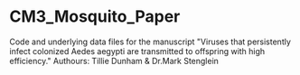 # CM3_Mosquito_Paper
Code and underlying data files for the manuscript 
"Viruses that persistently infect colonized Aedes aegypti are transmitted to offspring with high efficiency."
Authours: Tillie Dunham & Dr.Mark Stenglein 
